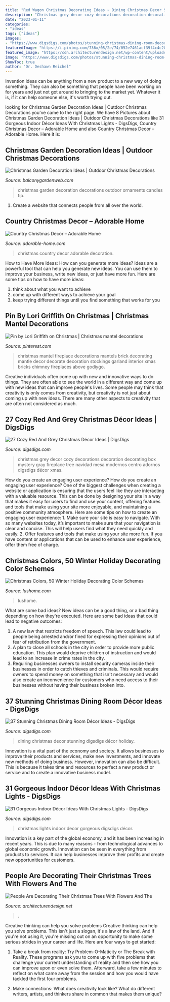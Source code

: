 ```yaml
---
title: "Red Wagon Christmas Decorating Ideas ~ Dining Christmas Decor Stunning Digsdigs Décor Holiday"
description: "Christmas grey decor cozy decorations decoration decorating box mystery gray fireplace tree navidad mesa modernos centro adornos digsdigs décor xmas"
date: "2023-01-11"
categories:
- "ideas"
tags: ["ideas"]
images:
- "https://www.digsdigs.com/photos/stunning-christmas-dining-room-decor-ideas-9.jpg"
featuredImage: "https://i.pinimg.com/736x/05/2e/74/052e7461acf39f4c4c20654f0ee321fc--fireplace-mantel-decorations-christmas-fireplace-mantels.jpg"
featured_image: "https://cdn.architecturendesign.net/wp-content/uploads/2015/12/AD-Floral-Christmas-Tree-Decorating-Ideas-12.jpg"
image: "https://www.digsdigs.com/photos/stunning-christmas-dining-room-decor-ideas-9.jpg"
ShowToc: true
author: "Dr. Deshawn Reichel"
---
```



Invention ideas can be anything from a new product to a new way of doing something. They can also be something that people have been working on for years and just not got around to bringing to the market yet. Whatever it is, if it can help someone else, it's worth trying out.

	

		
looking for Christmas Garden Decoration Ideas | Outdoor Christmas Decorations you've came to the right page. We have 8 Pictures about Christmas Garden Decoration Ideas | Outdoor Christmas Decorations like 31 Gorgeous Indoor Décor Ideas With Christmas Lights - DigsDigs, Country Christmas Decor – Adorable Home and also Country Christmas Decor – Adorable Home. Here it is:
		
    
## Christmas Garden Decoration Ideas | Outdoor Christmas Decorations

<img loading=lazy src="http://balconygardenweb.com/wp-content/uploads/2015/12/garden-christmas-decoration-1_mini.jpg" onerror="this.onerror=null;this.src='https://tse1.mm.bing.net/th?id=OIP.TR2PZMfUVvHiEKOQKLEmkwHaJ4&amp;pid=15.1';" alt="Christmas Garden Decoration Ideas | Outdoor Christmas Decorations">

_Source: balconygardenweb.com_

>christmas garden decoration decorations outdoor ornaments candles tip. 

	

1. Create a website that connects people from all over the world.

    
## Country Christmas Decor – Adorable Home

<img loading=lazy src="https://adorable-home.com/wp-content/gallery/country-christmas-decor/country-christmas-decor-6.jpg" onerror="this.onerror=null;this.src='https://tse3.mm.bing.net/th?id=OIP.1YibYmakFf9yQx-__gpPTwHaLK&amp;pid=15.1';" alt="Country Christmas Decor – Adorable Home">

_Source: adorable-home.com_

>christmas country decor adorable decoration. 

	

How to Have More Ideas: How can you generate more ideas?
Ideas are a powerful tool that can help you generate new ideas. You can use them to improve your business, write new ideas, or just have more fun. Here are some tips on how to have more ideas: 
1. think about what you want to achieve 
2. come up with different ways to achieve your goal 
3. keep trying different things until you find something that works for you 

    
## Pin By Lori Griffith On Christmas | Christmas Mantel Decorations

<img loading=lazy src="https://i.pinimg.com/736x/05/2e/74/052e7461acf39f4c4c20654f0ee321fc--fireplace-mantel-decorations-christmas-fireplace-mantels.jpg" onerror="this.onerror=null;this.src='https://tse3.mm.bing.net/th?id=OIP.FUw14LKOFnyBK5tQGQfQjwHaKV&amp;pid=15.1';" alt="Pin by Lori Griffith on Christmas | Christmas mantel decorations">

_Source: pinterest.com_

>christmas mantel fireplace decorations mantels brick decorating mantle decor decorate decoration stockings garland interior xmas bricks chimney fireplaces above godiygo. 

	

Creative individuals often come up with new and innovative ways to do things. They are often able to see the world in a different way and come up with new ideas that can improve people's lives. Some people may think that creativity is only comes from creativity, but creativity is not just about coming up with new ideas. There are many other aspects to creativity that are often not considered as much.

    
## 27 Cozy Red And Grey Christmas Décor Ideas | DigsDigs

<img loading=lazy src="http://www.digsdigs.com/photos/cozy-red-and-grey-christmas-decor-ideas-9.jpg" onerror="this.onerror=null;this.src='https://tse1.mm.bing.net/th?id=OIP.rXQHaiMsOVCKstK4O3EsSgHaJ3&amp;pid=15.1';" alt="27 Cozy Red And Grey Christmas Décor Ideas | DigsDigs">

_Source: digsdigs.com_

>christmas grey decor cozy decorations decoration decorating box mystery gray fireplace tree navidad mesa modernos centro adornos digsdigs décor xmas. 

	

How do you create an engaging user experience?
How do you create an engaging user experience? One of the biggest challenges when creating a website or application is ensuring that the users feel like they are interacting with a valuable resource. This can be done by designing your site in a way that makes it easy for users to find and use your content, offering features and tools that make using your site more enjoyable, and maintaining a positive community atmosphere. Here are some tips on how to create an engaging user experience: 1. Make sure your site is easy to navigate. With so many websites today, it’s important to make sure that your navigation is clear and concise. This will help users find what they need quickly and easily. 2. Offer features and tools that make using your site more fun. If you have content or applications that can be used to enhance user experience, offer them free of charge.

    
## Christmas Colors, 50 Winter Holiday Decorating Color Schemes

<img loading=lazy src="https://www.lushome.com/wp-content/uploads/2020/12/red-christmas-color-scheme-lushome-05122020-10.jpg" onerror="this.onerror=null;this.src='https://tse4.mm.bing.net/th?id=OIP.rWSIY96Kuty17-A9GjPTdgHaHa&amp;pid=15.1';" alt="Christmas Colors, 50 Winter Holiday Decorating Color Schemes">

_Source: lushome.com_

>lushome. 

	

What are some bad ideas?
New ideas can be a good thing, or a bad thing depending on how they're executed. Here are some bad ideas that could lead to negative outcomes: 
1. A new law that restricts freedom of speech. This law could lead to people being arrested and/or fined for expressing their opinions out of fear of retribution from the government. 
2. A plan to close all schools in the city in order to provide more public education. This plan would deprive children of instruction and would lead to an increase in crime rates in the city. 
3. Requiring businesses owners to install security cameras inside their businesses in order to catch thieves and criminals. This would require owners to spend money on something that isn't necessary and would also create an inconvenience for customers who need access to their businesses without having their business broken into. 

    
## 37 Stunning Christmas Dining Room Décor Ideas - DigsDigs

<img loading=lazy src="https://www.digsdigs.com/photos/stunning-christmas-dining-room-decor-ideas-9.jpg" onerror="this.onerror=null;this.src='https://tse3.mm.bing.net/th?id=OIP.2q2Y3q6q49MSmNqfdIlCyQHaKn&amp;pid=15.1';" alt="37 Stunning Christmas Dining Room Décor Ideas - DigsDigs">

_Source: digsdigs.com_

>dining christmas decor stunning digsdigs décor holiday. 

	

Innovation is a vital part of the economy and society. It allows businesses to improve their products and services, make new investments, and innovate new methods of doing business. However, innovation can also be difficult. This is because it takes time and resources to perfect a new product or service and to create a innovative business model.

    
## 31 Gorgeous Indoor Décor Ideas With Christmas Lights - DigsDigs

<img loading=lazy src="https://www.digsdigs.com/photos/gorgeous-indoor-decor-ideas-with-christmas-lights-5-554x738.jpg" onerror="this.onerror=null;this.src='https://tse4.mm.bing.net/th?id=OIP.dOZknTYCCtNF520DhU1YrAHaJ3&amp;pid=15.1';" alt="31 Gorgeous Indoor Décor Ideas With Christmas Lights - DigsDigs">

_Source: digsdigs.com_

>christmas lights indoor decor gorgeous digsdigs décor. 

	

Innovation is a key part of the global economy, and it has been increasing in recent years. This is due to many reasons - from technological advances to global economic growth. Innovation can be seen in everything from products to services. It can help businesses improve their profits and create new opportunities for customers.

    
## People Are Decorating Their Christmas Trees With Flowers And The

<img loading=lazy src="https://cdn.architecturendesign.net/wp-content/uploads/2015/12/AD-Floral-Christmas-Tree-Decorating-Ideas-12.jpg" onerror="this.onerror=null;this.src='https://tse4.mm.bing.net/th?id=OIP.AT385fSU_-RkVI9btZ4dsQHaJ3&amp;pid=15.1';" alt="People Are Decorating Their Christmas Trees With Flowers And The">

_Source: architecturendesign.net_

>. 

	

Creative thinking can help you solve problems
Creative thinking can help you solve problems. This isn't just a slogan, it's a law of the land. And if you're not using it, you're missing out on an opportunity to make some serious strides in your career and life. Here are four ways to get started: 
1. Take a break from reality: Try Problem-O-Maticity or The Break with Reality. These programs ask you to come up with five problems that challenge your current understanding of reality and then see how you can improve upon or even solve them. Afterward, take a few minutes to reflect on what came away from the session and how you would have tackled the first four problems. 

2. Make connections: What does creativity look like? What do different writers, artists, and thinkers share in common that makes them unique?

